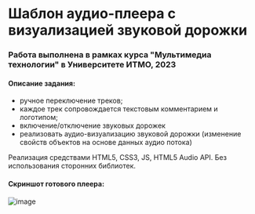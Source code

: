 # Шаблон аудио-плеера с визуализацией звуковой дорожки
### Работа выполнена в рамках курса "Мультимедиа технологии" в Университете ИТМО, 2023

#### Описание задания:
* ручное переключение треков;
* каждое трек сопровождается текстовым комментарием и логотипом;
* включение/отключение звуковых дорожек
* реализовать аудио-визуализацию звуковой дорожки (изменение свойств объектов на основе данных аудио потока)

Реализация средствами HTML5, CSS3, JS, HTML5 Audio API. Без использования сторонних библиотек.

#### Скриншот готового плеера: 
![image](https://user-images.githubusercontent.com/55458063/235780521-71196ef8-d66a-4599-89f6-420d9fe4be32.png)
